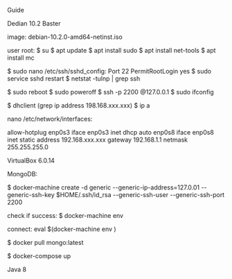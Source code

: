 Guide

Dedian 10.2 Baster

image: debian-10.2.0-amd64-netinst.iso

user root:
$ su 
$ apt update
$ apt install sudo
$ apt install net-tools
$ apt install mc

$ sudo nano /etc/ssh/sshd_config: 
Port 22
PermitRootLogin yes
$ sudo service sshd restart
$ netstat -tulnp | grep ssh


$ sudo reboot
$ sudo poweroff
$ ssh -p 2200 <user>@127.0.0.1
$ sudo ifconfig

$ dhclient (grep ip address 198.168.xxx.xxx)
$ ip a

nano /etc/network/interfaces: 

allow-hotplug enp0s3
iface enp0s3 inet dhcp
auto enp0s8
iface enp0s8 inet static
address 192.168.xxx.xxx
gateway 192.168.1.1
netmask 255.255.255.0


VirtualBox 6.0.14



MongoDB:

$ docker-machine create -d generic --generic-ip-address=127.0.01 --generic-ssh-key $HOME/.ssh/id_rsa --generic-ssh-user <user> --generic-ssh-port 2200 <your machine name>

check if success: $ docker-machine env <your machine name>

connect: eval $(docker-machine env <your machine name>)

$ docker pull mongo:latest

$ docker-compose up


Java 8